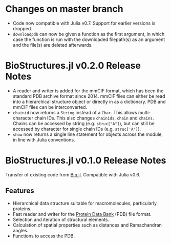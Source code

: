 Changes on master branch
========================

* Code now compatible with Julia v0.7. Support for earlier versions is dropped.
* `downloadpdb` can now be given a function as the first argument, in which case the function is run with the downloaded filepath(s) as an argument and the file(s) are deleted afterwards.


BioStructures.jl v0.2.0 Release Notes
=====================================

* A reader and writer is added for the mmCIF format, which has been the standard PDB archive format since 2014. mmCIF files can either be read into a hierarchical structure object or directly in as a dictionary. PDB and mmCIF files can be interconverted.
* `chainid` now returns a `String` instead of a `Char`. This allows multi-character chain IDs. This also changes `chainids`, `chain` and `chains`. Chains can be accessed by string (e.g. `struc["A"]`), but can still be accessed by character for single chain IDs (e.g. `struc['A']`).
* `show` now returns a single line statement for objects across the module, in line with Julia conventions.


BioStructures.jl v0.1.0 Release Notes
=====================================

Transfer of existing code from [Bio.jl](https://github.com/BioJulia/Bio.jl). Compatible with Julia v0.6.

Features
--------

* Hierarchical data structure suitable for macromolecules, particularly proteins.
* Fast reader and writer for the [Protein Data Bank](https://www.rcsb.org/pdb/home/home.do) (PDB) file format.
* Selection and iteration of structural elements.
* Calculation of spatial properties such as distances and Ramachandran angles.
* Functions to access the PDB.
